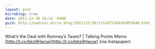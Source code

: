 ```yaml
---
layout: post
microblog: true
date: 2011-12-30 18:14 -0400
guid: http://padraic.micro.blog/2011/12/30/t152875184204955648.html
---
```

What’s the Deal with Romney’s Taxes? | Talking Points Memo [http://t.co/bks9Hwcw](http://t.co/bks9Hwcw) (via Instapaper)
